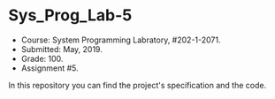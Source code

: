 # Sys_Prog_Lab-5

* Course:  System Programming Labratory, #202-1-2071.
* Submitted: May, 2019.
* Grade: 100.
* Assignment #5.

In this repository you can find the project's specification and the code.
